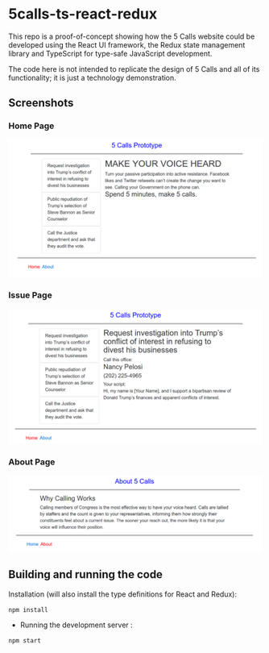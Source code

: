 # 5calls-ts-react-redux
This repo is a proof-of-concept showing how the 5 Calls website could be developed
using the React UI framework, the Redux state management library
and TypeScript for type-safe JavaScript development.

The code here is not intended to replicate the design of 5 Calls and all of
its functionality; it is just a technology demonstration.

## Screenshots

### Home Page
![HomeScreenshot](screenshots/home-page-screenshot.png "Home Page Screenshot")

### Issue Page
![IssueScreenshot](screenshots/issue-page-screenshot.png "Issue Page Screenshot")

### About Page
![AboutScreenshot](screenshots/about-page-screenshot.png "About Page Screenshot")


## Building and running the code

Installation (will also install the type definitions for React and Redux):
```
npm install
```

- Running the development server :
```
npm start
```
